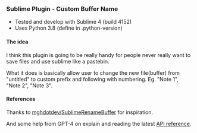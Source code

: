 ### Sublime Plugin - Custom Buffer Name
- Tested and develop with Sublime 4 (build 4152)
- Uses Python 3.8 (define in .python-version)

#### The idea
I think this plugin is going to be really handy for people never really want to save files and use sublime like a pastebin.

What it does is basically allow user to change the new file(buffer) from "untitled" to custom prefix and following with numbering. Eg. "Note 1", "Note 2", "Note 3".

#### References
Thanks to [mghdotdev/SublimeRenameBuffer](https://github.com/mghdotdev/SublimeRenameBuffer/tree/master) for inspiration.

And some help from GPT-4 on explain and reading the latest [API reference](https://www.sublimetext.com/docs/api_reference.html).
